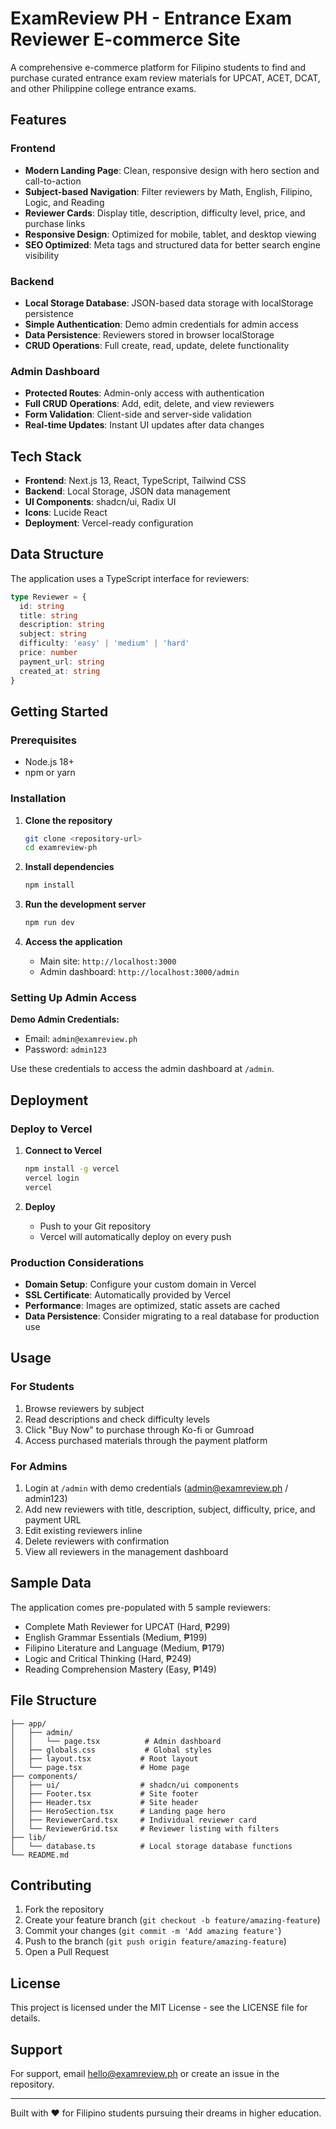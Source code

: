 # ExamReview PH - Entrance Exam Reviewer E-commerce Site

A comprehensive e-commerce platform for Filipino students to find and purchase curated entrance exam review materials for UPCAT, ACET, DCAT, and other Philippine college entrance exams.

## Features

### Frontend
- **Modern Landing Page**: Clean, responsive design with hero section and call-to-action
- **Subject-based Navigation**: Filter reviewers by Math, English, Filipino, Logic, and Reading
- **Reviewer Cards**: Display title, description, difficulty level, price, and purchase links
- **Responsive Design**: Optimized for mobile, tablet, and desktop viewing
- **SEO Optimized**: Meta tags and structured data for better search engine visibility

### Backend
- **Local Storage Database**: JSON-based data storage with localStorage persistence
- **Simple Authentication**: Demo admin credentials for admin access
- **Data Persistence**: Reviewers stored in browser localStorage
- **CRUD Operations**: Full create, read, update, delete functionality

### Admin Dashboard
- **Protected Routes**: Admin-only access with authentication
- **Full CRUD Operations**: Add, edit, delete, and view reviewers
- **Form Validation**: Client-side and server-side validation
- **Real-time Updates**: Instant UI updates after data changes

## Tech Stack

- **Frontend**: Next.js 13, React, TypeScript, Tailwind CSS
- **Backend**: Local Storage, JSON data management
- **UI Components**: shadcn/ui, Radix UI
- **Icons**: Lucide React
- **Deployment**: Vercel-ready configuration

## Data Structure

The application uses a TypeScript interface for reviewers:

```typescript
type Reviewer = {
  id: string
  title: string
  description: string
  subject: string
  difficulty: 'easy' | 'medium' | 'hard'
  price: number
  payment_url: string
  created_at: string
}
```

## Getting Started

### Prerequisites
- Node.js 18+ 
- npm or yarn

### Installation

1. **Clone the repository**
   ```bash
   git clone <repository-url>
   cd examreview-ph
   ```

2. **Install dependencies**
   ```bash
   npm install
   ```

3. **Run the development server**
   ```bash
   npm run dev
   ```

4. **Access the application**
   - Main site: `http://localhost:3000`
   - Admin dashboard: `http://localhost:3000/admin`

### Setting Up Admin Access

**Demo Admin Credentials:**
- Email: `admin@examreview.ph`
- Password: `admin123`

Use these credentials to access the admin dashboard at `/admin`.

## Deployment

### Deploy to Vercel

1. **Connect to Vercel**
   ```bash
   npm install -g vercel
   vercel login
   vercel
   ```

2. **Deploy**
   - Push to your Git repository
   - Vercel will automatically deploy on every push

### Production Considerations

- **Domain Setup**: Configure your custom domain in Vercel
- **SSL Certificate**: Automatically provided by Vercel
- **Performance**: Images are optimized, static assets are cached
- **Data Persistence**: Consider migrating to a real database for production use

## Usage

### For Students
1. Browse reviewers by subject
2. Read descriptions and check difficulty levels
3. Click "Buy Now" to purchase through Ko-fi or Gumroad
4. Access purchased materials through the payment platform

### For Admins
1. Login at `/admin` with demo credentials (admin@examreview.ph / admin123)
2. Add new reviewers with title, description, subject, difficulty, price, and payment URL
3. Edit existing reviewers inline
4. Delete reviewers with confirmation
5. View all reviewers in the management dashboard

## Sample Data

The application comes pre-populated with 5 sample reviewers:
- Complete Math Reviewer for UPCAT (Hard, ₱299)
- English Grammar Essentials (Medium, ₱199)
- Filipino Literature and Language (Medium, ₱179)
- Logic and Critical Thinking (Hard, ₱249)
- Reading Comprehension Mastery (Easy, ₱149)

## File Structure

```
├── app/
│   ├── admin/
│   │   └── page.tsx          # Admin dashboard
│   ├── globals.css           # Global styles
│   ├── layout.tsx           # Root layout
│   └── page.tsx             # Home page
├── components/
│   ├── ui/                  # shadcn/ui components
│   ├── Footer.tsx           # Site footer
│   ├── Header.tsx           # Site header
│   ├── HeroSection.tsx      # Landing page hero
│   ├── ReviewerCard.tsx     # Individual reviewer card
│   └── ReviewerGrid.tsx     # Reviewer listing with filters
├── lib/
│   └── database.ts          # Local storage database functions
└── README.md
```

## Contributing

1. Fork the repository
2. Create your feature branch (`git checkout -b feature/amazing-feature`)
3. Commit your changes (`git commit -m 'Add amazing feature'`)
4. Push to the branch (`git push origin feature/amazing-feature`)
5. Open a Pull Request

## License

This project is licensed under the MIT License - see the LICENSE file for details.

## Support

For support, email hello@examreview.ph or create an issue in the repository.

---

Built with ❤️ for Filipino students pursuing their dreams in higher education.